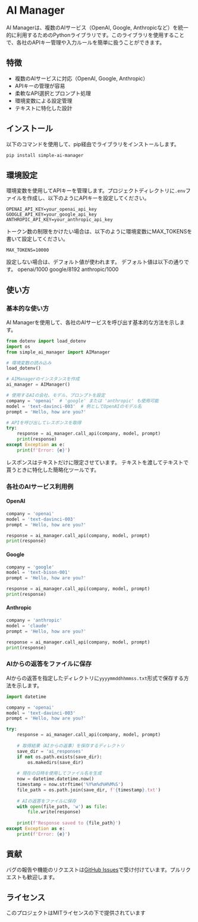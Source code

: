 # AI Manager

AI Managerは、複数のAIサービス（OpenAI, Google, Anthropicなど）を統一的に利用するためのPythonライブラリです。このライブラリを使用することで、各社のAPIキー管理や入力ルールを簡単に扱うことができます。

## 特徴

- 複数のAIサービスに対応（OpenAI, Google, Anthropic）
- APIキーの管理が容易
- 柔軟なAPI選択とプロンプト処理
- 環境変数による設定管理
- テキストに特化した設計

## インストール

以下のコマンドを使用して、pip経由でライブラリをインストールします。

```bash
pip install simple-ai-manager
```

## 環境設定

環境変数を使用してAPIキーを管理します。プロジェクトディレクトリに`.env`ファイルを作成し、以下のようにAPIキーを設定してください。

```env
OPENAI_API_KEY=your_openai_api_key
GOOGLE_API_KEY=your_google_api_key
ANTHROPIC_API_KEY=your_anthropic_api_key
```

トークン数の制限をかけたい場合は、以下のように環境変数にMAX_TOKENSを書いて設定してください。

```env
MAX_TOKENS=10000
```
設定しない場合は、デフォルト値が使われます。
デフォルト値は以下の通りです。
openai/1000
google/8192
anthropic/1000

## 使い方

### 基本的な使い方

AI Managerを使用して、各社のAIサービスを呼び出す基本的な方法を示します。

```python
from dotenv import load_dotenv
import os
from simple_ai_manager import AIManager

# 環境変数の読み込み
load_dotenv()

# AIManagerのインスタンスを作成
ai_manager = AIManager()

# 使用するAIの会社、モデル、プロンプトを設定
company = 'openai'  # 'google' または 'anthropic' も使用可能
model = 'text-davinci-003'  # 例としてOpenAIのモデル名
prompt = 'Hello, how are you?'

# APIを呼び出してレスポンスを取得
try:
    response = ai_manager.call_api(company, model, prompt)
    print(response)
except Exception as e:
    print(f'Error: {e}')
```
レスポンスはテキストだけに限定させています。
テキストを渡してテキストで貰うときに特化した簡略化ツールです。

### 各社のAIサービス利用例

#### OpenAI

```python
company = 'openai'
model = 'text-davinci-003'
prompt = 'Hello, how are you?'

response = ai_manager.call_api(company, model, prompt)
print(response)
```

#### Google

```python
company = 'google'
model = 'text-bison-001'
prompt = 'Hello, how are you?'

response = ai_manager.call_api(company, model, prompt)
print(response)
```

#### Anthropic

```python
company = 'anthropic'
model = 'claude'
prompt = 'Hello, how are you?'

response = ai_manager.call_api(company, model, prompt)
print(response)
```

### AIからの返答をファイルに保存

AIからの返答を指定したディレクトリに`yyyymmddhhmmss.txt`形式で保存する方法を示します。

```python
import datetime

company = 'openai'
model = 'text-davinci-003'
prompt = 'Hello, how are you?'

try:
    response = ai_manager.call_api(company, model, prompt)
    
    # 取得結果（AIからの返事）を保存するディレクトリ
    save_dir = 'ai_responses'
    if not os.path.exists(save_dir):
        os.makedirs(save_dir)
    
    # 現在の日時を使用してファイル名を生成
    now = datetime.datetime.now()
    timestamp = now.strftime('%Y%m%d%H%M%S')
    file_path = os.path.join(save_dir, f'{timestamp}.txt')
    
    # AIの返答をファイルに保存
    with open(file_path, 'w') as file:
        file.write(response)
    
    print(f'Response saved to {file_path}')
except Exception as e:
    print(f'Error: {e}')
```

## 貢献

バグの報告や機能のリクエストは[GitHub Issues](https://github.com/555happy/AI_Manager/issues)で受け付けています。プルリクエストも歓迎します。

## ライセンス

このプロジェクトはMITライセンスの下で提供されています